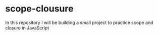 # scope-clousure
In this repository I will be building a small project to practice scope and closure in JavaScript
